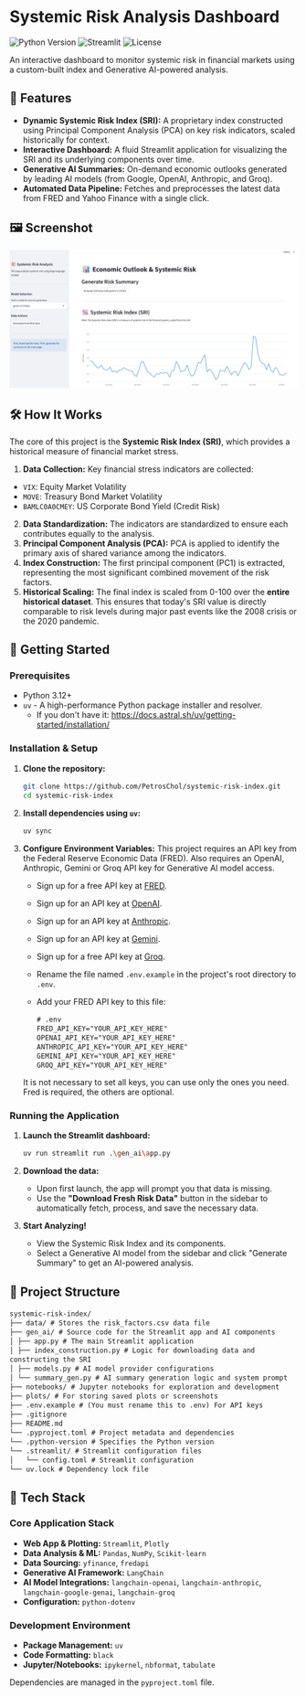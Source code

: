 # Systemic Risk Analysis Dashboard

![Python Version](https://img.shields.io/badge/python-3.12+-blue.svg)
![Streamlit](https://img.shields.io/badge/Streamlit-1.46.1-FF4B4B.svg)
![License](https://img.shields.io/badge/license-MIT-green.svg)

An interactive dashboard to monitor systemic risk in financial markets using a custom-built index and Generative AI-powered analysis.

## 🚀 Features

-   **Dynamic Systemic Risk Index (SRI):** A proprietary index constructed using Principal Component Analysis (PCA) on key risk indicators, scaled historically for context.
-   **Interactive Dashboard:** A fluid Streamlit application for visualizing the SRI and its underlying components over time.
-   **Generative AI Summaries:** On-demand economic outlooks generated by leading AI models (from Google, OpenAI, Anthropic, and Groq).
-   **Automated Data Pipeline:** Fetches and preprocesses the latest data from FRED and Yahoo Finance with a single click.

## 🖼️ Screenshot

![Dashboard Screenshot](screenshots/Screenshot.png)

## 🛠️ How It Works

The core of this project is the **Systemic Risk Index (SRI)**, which provides a historical measure of financial market stress.

1.  **Data Collection:** Key financial stress indicators are collected:
   -   `VIX`: Equity Market Volatility
   -   `MOVE`: Treasury Bond Market Volatility
   -   `BAMLC0A0CMEY`: US Corporate Bond Yield (Credit Risk)
2.  **Data Standardization:** The indicators are standardized to ensure each contributes equally to the analysis.
3.  **Principal Component Analysis (PCA):** PCA is applied to identify the primary axis of shared variance among the indicators.
4.  **Index Construction:** The first principal component (PC1) is extracted, representing the most significant combined movement of the risk factors.
5.  **Historical Scaling:** The final index is scaled from 0-100 over the **entire historical dataset**. This ensures that today's SRI value is directly comparable to risk levels during major past events like the 2008 crisis or the 2020 pandemic.

## 🏁 Getting Started

### Prerequisites

-   Python 3.12+
-   `uv` - A high-performance Python package installer and resolver.
    -   If you don't have it: https://docs.astral.sh/uv/getting-started/installation/

### Installation & Setup

1.  **Clone the repository:**
    ```bash
    git clone https://github.com/PetrosChol/systemic-risk-index.git
    cd systemic-risk-index
    ```

2.  **Install dependencies using `uv`:**
    ```bash
    uv sync
    ```

3.  **Configure Environment Variables:**
    This project requires an API key from the Federal Reserve Economic Data (FRED).
    Also requires an OpenAI, Anthropic, Gemini or Groq API key for Generative AI model access.
    -   Sign up for a free API key at [FRED](https://fred.stlouisfed.org/).
    -   Sign up for an API key at [OpenAI](https://platform.openai.com/api-keys).
    -   Sign up for an API key at [Anthropic](https://console.anthropic.com/settings/keys).
    -   Sign up for an API key at [Gemini](https://aistudio.google.com/apikey).
    -   Sign up for a free API key at [Groq](https://console.groq.com/keys).

    -   Rename the file named `.env.example` in the project's root directory to `.env`.
    -   Add your FRED API key to this file:
        ```env
        # .env
        FRED_API_KEY="YOUR_API_KEY_HERE"
        OPENAI_API_KEY="YOUR_API_KEY_HERE"
        ANTHROPIC_API_KEY="YOUR_API_KEY_HERE"
        GEMINI_API_KEY="YOUR_API_KEY_HERE"
        GROQ_API_KEY="YOUR_API_KEY_HERE"
        ```
    It is not necessary to set all keys, you can use only the ones you need. Fred is required, the others are optional.

### Running the Application

1.  **Launch the Streamlit dashboard:**
    ```bash
    uv run streamlit run .\gen_ai\app.py
    ```

2.  **Download the data:**
    -   Upon first launch, the app will prompt you that data is missing.
    -   Use the **"Download Fresh Risk Data"** button in the sidebar to automatically fetch, process, and save the necessary data.

3.  **Start Analyzing!**
    -   View the Systemic Risk Index and its components.
    -   Select a Generative AI model from the sidebar and click "Generate Summary" to get an AI-powered analysis.

## 📂 Project Structure

```plaintext
systemic-risk-index/
├── data/ # Stores the risk_factors.csv data file
├── gen_ai/ # Source code for the Streamlit app and AI components
│ ├── app.py # The main Streamlit application
│ ├── index_construction.py # Logic for downloading data and constructing the SRI
│ ├── models.py # AI model provider configurations
│ └── summary_gen.py # AI summary generation logic and system prompt
├── notebooks/ # Jupyter notebooks for exploration and development
├── plots/ # For storing saved plots or screenshots
├── .env.example # (You must rename this to .env) For API keys
├── .gitignore
├── README.md
└── .pyproject.toml # Project metadata and dependencies
└── .python-version # Specifies the Python version
└── .streamlit/ # Streamlit configuration files
│   └── config.toml # Streamlit configuration
└── uv.lock # Dependency lock file
```


## 🤖 Tech Stack

### Core Application Stack

-   **Web App & Plotting:** `Streamlit`, `Plotly`
-   **Data Analysis & ML:** `Pandas`, `NumPy`, `Scikit-learn`
-   **Data Sourcing:** `yfinance`, `fredapi`
-   **Generative AI Framework:** `LangChain`
-   **AI Model Integrations:** `langchain-openai`, `langchain-anthropic`, `langchain-google-genai`, `langchain-groq`
-   **Configuration:** `python-dotenv`

### Development Environment

-   **Package Management:** `uv`
-   **Code Formatting:** `black`
-   **Jupyter/Notebooks:** `ipykernel`, `nbformat`, `tabulate`

Dependencies are managed in the `pyproject.toml` file.